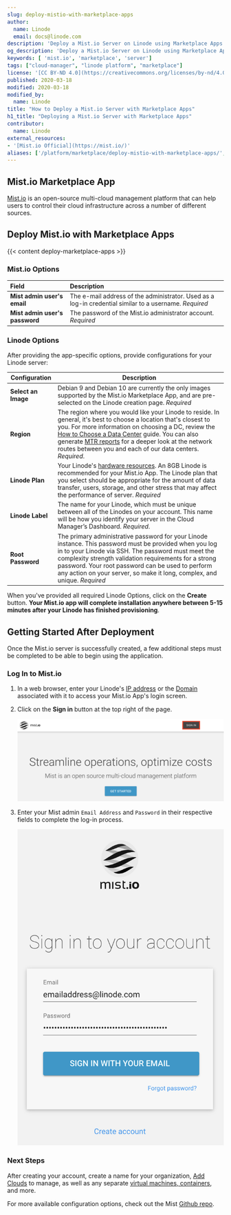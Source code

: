 ```yaml
---
slug: deploy-mistio-with-marketplace-apps
author:
  name: Linode
  email: docs@linode.com
description: 'Deploy a Mist.io Server on Linode using Marketplace Apps.'
og_description: 'Deploy a Mist.io Server on Linode using Marketplace Apps.'
keywords: [ 'mist.io', 'marketplace', 'server']
tags: ["cloud-manager", "linode platform", "marketplace"]
license: '[CC BY-ND 4.0](https://creativecommons.org/licenses/by-nd/4.0)'
published: 2020-03-18
modified: 2020-03-18
modified_by:
  name: Linode
title: "How to Deploy a Mist.io Server with Marketplace Apps"
h1_title: "Deploying a Mist.io Server with Marketplace Apps"
contributor:
  name: Linode
external_resources:
- '[Mist.io Official](https://mist.io/)'
aliases: ['/platform/marketplace/deploy-mistio-with-marketplace-apps/', '/platform/one-click/deploy-mistio-with-one-click-apps/']
---
```


## Mist.io Marketplace App

[Mist.io](https://mist.io/) is an open-source multi-cloud management platform that can help users to control their cloud infrastructure across a number of different sources.

## Deploy Mist.io with Marketplace Apps

{{< content deploy-marketplace-apps >}}

### Mist.io Options

| **Field** | **Description** |
|:--------------|:------------|
| **Mist admin user's email** | The e-mail address of the administrator. Used as a log-in credential similar to a username. *Required* |
| **Mist admin user's password** | The password of the Mist.io administrator account. *Required* |

### Linode Options

After providing the app-specific options, provide configurations for your Linode server:

| **Configuration** | **Description** |
|-------------------|-----------------|
| **Select an Image** | Debian 9 and Debian 10 are currently the only images supported by the Mist.io Marketplace App, and are pre-selected on the Linode creation page. *Required* |
| **Region** | The region where you would like your Linode to reside. In general, it's best to choose a location that's closest to you. For more information on choosing a DC, review the [How to Choose a Data Center](/docs/platform/how-to-choose-a-data-center) guide. You can also generate [MTR reports](/docs/networking/diagnostics/diagnosing-network-issues-with-mtr/) for a deeper look at the network routes between you and each of our data centers. *Required*. |
| **Linode Plan** | Your Linode's [hardware resources](/docs/platform/how-to-choose-a-linode-plan/#hardware-resource-definitions). An 8GB Linode is recommended for your Mist.io App. The Linode plan that you select should be appropriate for the amount of data transfer, users, storage, and other stress that may affect the performance of server.  *Required* |
| **Linode Label** | The name for your Linode, which must be unique between all of the Linodes on your account. This name will be how you identify your server in the Cloud Manager’s Dashboard. *Required*. |
| **Root Password** | The primary administrative password for your Linode instance. This password must be provided when you log in to your Linode via SSH. The password must meet the complexity strength validation requirements for a strong password. Your root password can be used to perform any action on your server, so make it long, complex, and unique. *Required* |

When you've provided all required Linode Options, click on the **Create** button. **Your Mist.io app will complete installation anywhere between 5-15 minutes after your Linode has finished provisioning**.

## Getting Started After Deployment

Once the Mist.io server is successfully created, a few additional steps must be completed to be able to begin using the application.

### Log In to Mist.io

1. In a web browser, enter your Linode's [IP address](docs/guides/find-your-linodes-ip-address/) or the [Domain](docs/guides/dns-manager/) associated with it to access your Mist.io App's login screen.

1. Click on the **Sign in** button at the top right of the page.

    ![Mist.io get started](get-started-mist.png)

1. Enter your Mist admin `Email Address` and `Password` in their respective fields to complete the log-in process.

    ![Mist.io Account Creation](account-creation-mist.png)

### Next Steps

After creating your account, create a name for your organization, [Add Clouds](https://docs.mist.io/category/75-adding-clouds-bare-metal-and-containers) to manage, as well as any separate [virtual machines, containers,](https://docs.mist.io/category/158-machines) and more.

For more available configuration options, check out the Mist [Github repo](https://github.com/mistio/mist-ce#configuring).
